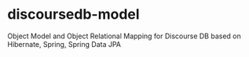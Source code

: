 # discoursedb-model
Object Model and Object Relational Mapping for Discourse DB based on Hibernate, Spring, Spring Data JPA
